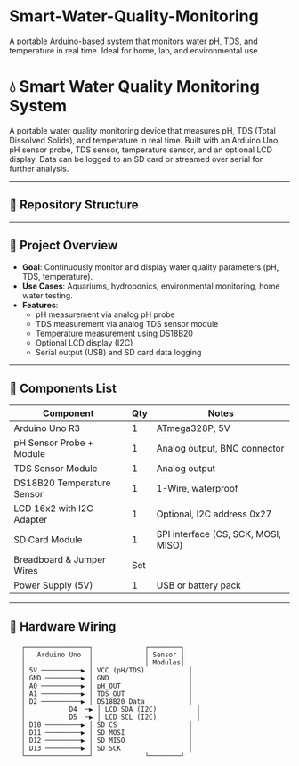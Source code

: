 # Smart-Water-Quality-Monitoring
A portable Arduino-based system that monitors water pH, TDS, and temperature in real time. Ideal for home, lab, and environmental use.
# 💧 Smart Water Quality Monitoring System

A portable water quality monitoring device that measures pH, TDS (Total Dissolved Solids), and temperature in real time. Built with an Arduino Uno, pH sensor probe, TDS sensor, temperature sensor, and an optional LCD display. Data can be logged to an SD card or streamed over serial for further analysis.

---

## 📁 Repository Structure


---

## 🎯 Project Overview

- **Goal**: Continuously monitor and display water quality parameters (pH, TDS, temperature).
- **Use Cases**: Aquariums, hydroponics, environmental monitoring, home water testing.
- **Features**:
  - pH measurement via analog pH probe
  - TDS measurement via analog TDS sensor module
  - Temperature measurement using DS18B20
  - Optional LCD display (I2C)
  - Serial output (USB) and SD card data logging

---

## 🧩 Components List

| Component                  | Qty | Notes                               |
| -------------------------- | --- | ----------------------------------- |
| Arduino Uno R3             | 1   | ATmega328P, 5V                      |
| pH Sensor Probe + Module   | 1   | Analog output, BNC connector        |
| TDS Sensor Module          | 1   | Analog output                       |
| DS18B20 Temperature Sensor | 1   | 1-Wire, waterproof                  |
| LCD 16x2 with I2C Adapter  | 1   | Optional, I2C address 0x27          |
| SD Card Module             | 1   | SPI interface (CS, SCK, MOSI, MISO) |
| Breadboard & Jumper Wires  | Set |                                     |
| Power Supply (5V)          | 1   | USB or battery pack                 |

---

## 📐 Hardware Wiring

       ┌────────────────┐             ┌────────┐
       │   Arduino Uno  │             │ Sensor │
       │                │             │ Modules│
       │ 5V ──────────▶ │ VCC (pH/TDS)           │
       │ GND ─────────▶ │ GND                    │
       │ A0 ──────────▶ │ pH_OUT                 │
       │ A1 ──────────▶ │ TDS_OUT                │
       │ D2 ──────────▶ │ DS18B20 Data           │
       │           D4  ─▶ │ LCD SDA (I2C)          │
       │           D5  ─▶ │ LCD SCL (I2C)          │
       │ D10 ─────────▶ │ SD CS                  │
       │ D11 ─────────▶ │ SD MOSI                │
       │ D12 ─────────▶ │ SD MISO                │
       │ D13 ─────────▶ │ SD SCK                 │
       └────────────────┘             └────────┘

